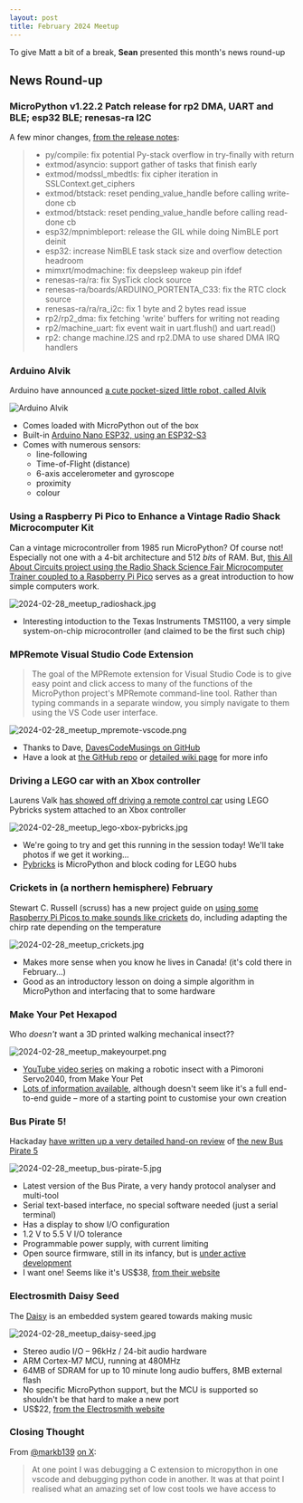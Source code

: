 ```yaml
---
layout: post
title: February 2024 Meetup
---
```


To give Matt a bit of a break, **Sean** presented this month's news round-up

## News Round-up

### MicroPython v1.22.2 Patch release for rp2 DMA, UART and BLE; esp32 BLE; renesas-ra I2C
A few minor changes, [from the release notes](https://github.com/micropython/micropython/releases/tag/v1.22.2):

> *   py/compile: fix potential Py-stack overflow in try-finally with return
> *   extmod/asyncio: support gather of tasks that finish early
> *   extmod/modssl\_mbedtls: fix cipher iteration in SSLContext.get\_ciphers
> *   extmod/btstack: reset pending\_value\_handle before calling write-done cb
> *   extmod/btstack: reset pending\_value\_handle before calling read-done cb
> *   esp32/mpnimbleport: release the GIL while doing NimBLE port deinit
> *   esp32: increase NimBLE task stack size and overflow detection headroom
> *   mimxrt/modmachine: fix deepsleep wakeup pin ifdef
> *   renesas-ra/ra: fix SysTick clock source
> *   renesas-ra/boards/ARDUINO\_PORTENTA\_C33: fix the RTC clock source
> *   renesas-ra/ra/ra\_i2c: fix 1 byte and 2 bytes read issue
> *   rp2/rp2\_dma: fix fetching 'write' buffers for writing not reading
> *   rp2/machine\_uart: fix event wait in uart.flush() and uart.read()
> *   rp2: change machine.I2S and rp2.DMA to use shared DMA IRQ handlers

### Arduino Alvik

Arduino have announced [a cute pocket-sized little robot, called Alvik](https://www.arduino.cc/education/arduino-alvik/)

![Arduino Alvik](../images/2024-02-28_meetup_alvik.jpg)

* Comes loaded with MicroPython out of the box
* Built-in [Arduino Nano ESP32, using an ESP32-S3](https://www.espressif.com/en/news/Alvik_ESP32-S3)
* Comes with numerous sensors:
    * line-following
    * Time-of-Flight (distance)
    * 6-axis accelerometer and gyroscope
    * proximity
    * colour

### Using a Raspberry Pi Pico to Enhance a Vintage Radio Shack Microcomputer Kit

Can a vintage microcontroller from 1985 run MicroPython? Of course not! Especially not one with a 4-bit architecture and 512 _bits_ of RAM. But, [this All About Circuits project using the Radio Shack Science Fair Microcomputer Trainer coupled to a Raspberry Pi Pico](https://www.allaboutcircuits.com/projects/using-a-raspberry-pi-pico-to-enhance-a-vintage-radio-shack-microcomputer-kit/) serves as a great introduction to how simple computers work.

![2024-02-28_meetup_radioshack.jpg](../images/2024-02-28_meetup_radioshack.jpg)

* Interesting intoduction to the Texas Instruments TMS1100, a very simple system-on-chip microcontroller (and claimed to be the first such chip)

### MPRemote Visual Studio Code Extension

> The goal of the MPRemote extension for Visual Studio Code is to give easy point and click access to many of the functions of the MicroPython project's MPRemote command-line tool. Rather than typing commands in a separate window, you simply navigate to them using the VS Code user interface.

![2024-02-28_meetup_mpremote-vscode.png](../images/2024-02-28_meetup_mpremote-vscode.png)

* Thanks to Dave, [DavesCodeMusings on GitHub](https://github.com/DavesCodeMusings)
* Have a look at [the GitHub repo](https://github.com/DavesCodeMusings/mpremote-vscode) or [detailed wiki page](https://github.com/DavesCodeMusings/mpremote-vscode/wiki) for more info

### Driving a LEGO car with an Xbox controller

Laurens Valk [has showed off driving a remote control car](https://fosstodon.org/@laurensvalk/111951571623325379) using LEGO Pybricks system attached to an Xbox controller

![2024-02-28_meetup_lego-xbox-pybricks.jpg](../images/2024-02-28_meetup_lego-xbox-pybricks.jpg)

* We're going to try and get this running in the session today! We'll take photos if we get it working…
* [Pybricks](https://pybricks.com/) is MicroPython and block coding for LEGO hubs

### Crickets in (a northern hemisphere) February

Stewart C. Russell (scruss) has a new project guide on [using some Raspberry Pi Picos to make sounds like crickets](https://scruss.com/blog/2024/02/19/crickets-in-february/) do, including adapting the chirp rate depending on the temperature

![2024-02-28_meetup_crickets.jpg](../images/2024-02-28_meetup_crickets.jpg)

* Makes more sense when you know he lives in Canada! (it's cold there in February...)
* Good as an introductory lesson on doing a simple algorithm in MicroPython and interfacing that to some hardware

### Make Your Pet Hexapod

Who _doesn't_ want a 3D printed walking mechanical insect??

![2024-02-28_meetup_makeyourpet.png](../images/2024-02-28_meetup_makeyourpet.png)

* [YouTube video series](https://www.youtube.com/makeyourpet) on making a robotic insect with a Pimoroni Servo2040, from Make Your Pet
* [Lots of information available](https://github.com/MakeYourPet/hexapod), although doesn't seem like it's a full end-to-end guide – more of a starting point to customise your own creation

### Bus Pirate 5!

Hackaday [have written up a very detailed hand-on review](https://hackaday.com/2024/02/12/hands-on-bus-pirate-5/) of [the new Bus Pirate 5](https://buspirate.com/bus-pirate-5-rev-10-now-available/)

![2024-02-28_meetup_bus-pirate-5.jpg](../images/2024-02-28_meetup_bus-pirate-5.jpg)

* Latest version of the Bus Pirate, a very handy protocol analyser and multi-tool
* Serial text-based interface, no special software needed (just a serial terminal)
* Has a display to show I/O configuration
* 1.2 V to 5.5 V I/O tolerance
* Programmable power supply, with current limiting
* Open source firmware, still in its infancy, but is [under active development](https://github.com/DangerousPrototypes/BusPirate5-firmware)
* I want one! Seems like it's US$38, [from their website](https://buspirate.com/get/)

### Electrosmith Daisy Seed

The [Daisy](https://electro-smith.com/products/daisy-seed) is an embedded system geared towards making music

![2024-02-28_meetup_daisy-seed.jpg](../images/2024-02-28_meetup_daisy-seed.jpg)

* Stereo audio I/O – 96kHz / 24-bit audio hardware
* ARM Cortex-M7 MCU, running at 480MHz
* 64MB of SDRAM for up to 10 minute long audio buffers, 8MB external flash
* No specific MicroPython support, but the MCU is supported so shouldn't be that hard to make a new port
* US$22, [from the Electrosmith website](https://electro-smith.com/products/daisy-seed?variant=45175761076516)

### Closing Thought

  From [@markb139](https://twitter.com/markb139) [on X](https://twitter.com/markb139/status/1753061279797788681):

  > At one point I was debugging a C extension to micropython in one vscode and debugging python code in another. It was at that point I realised what an amazing set of low cost tools we have access to
